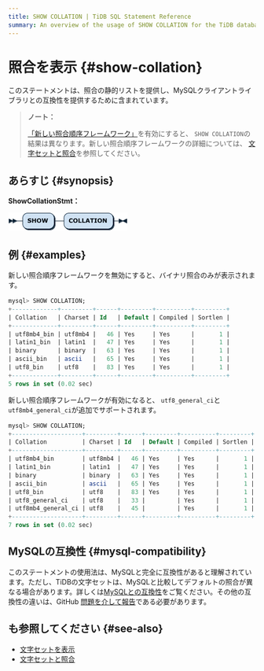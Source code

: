 ```yaml
---
title: SHOW COLLATION | TiDB SQL Statement Reference
summary: An overview of the usage of SHOW COLLATION for the TiDB database.
---
```


# 照合を表示 {#show-collation}

このステートメントは、照合の静的リストを提供し、MySQLクライアントライブラリとの互換性を提供するために含まれています。

> **ノート：**
>
> [「新しい照合順序フレームワーク」](/character-set-and-collation.md#new-framework-for-collations)を有効にすると、 `SHOW COLLATION`の結果は異なります。新しい照合順序フレームワークの詳細については、 [文字セットと照合](/character-set-and-collation.md)を参照してください。

## あらすじ {#synopsis}

**ShowCollationStmt：**

![ShowCollationStmt](/media/sqlgram/ShowCollationStmt.png)

## 例 {#examples}

新しい照合順序フレームワークを無効にすると、バイナリ照合のみが表示されます。

```sql
mysql> SHOW COLLATION;
+-------------+---------+------+---------+----------+---------+
| Collation   | Charset | Id   | Default | Compiled | Sortlen |
+-------------+---------+------+---------+----------+---------+
| utf8mb4_bin | utf8mb4 |   46 | Yes     | Yes      |       1 |
| latin1_bin  | latin1  |   47 | Yes     | Yes      |       1 |
| binary      | binary  |   63 | Yes     | Yes      |       1 |
| ascii_bin   | ascii   |   65 | Yes     | Yes      |       1 |
| utf8_bin    | utf8    |   83 | Yes     | Yes      |       1 |
+-------------+---------+------+---------+----------+---------+
5 rows in set (0.02 sec)
```

新しい照合順序フレームワークが有効になると、 `utf8_general_ci`と`utf8mb4_general_ci`が追加でサポートされます。

```sql
mysql> SHOW COLLATION;
+--------------------+---------+------+---------+----------+---------+
| Collation          | Charset | Id   | Default | Compiled | Sortlen |
+--------------------+---------+------+---------+----------+---------+
| utf8mb4_bin        | utf8mb4 |   46 | Yes     | Yes      |       1 |
| latin1_bin         | latin1  |   47 | Yes     | Yes      |       1 |
| binary             | binary  |   63 | Yes     | Yes      |       1 |
| ascii_bin          | ascii   |   65 | Yes     | Yes      |       1 |
| utf8_bin           | utf8    |   83 | Yes     | Yes      |       1 |
| utf8_general_ci    | utf8    |   33 |         | Yes      |       1 |
| utf8mb4_general_ci | utf8    |   45 |         | Yes      |       1 |
+--------------------+---------+------+---------+----------+---------+
7 rows in set (0.02 sec)
```

## MySQLの互換性 {#mysql-compatibility}

このステートメントの使用法は、MySQLと完全に互換性があると理解されています。ただし、TiDBの文字セットは、MySQLと比較してデフォルトの照合が異なる場合があります。詳しくは[MySQLとの互換性](/mysql-compatibility.md)をご覧ください。その他の互換性の違いは、GitHub [問題を介して報告](https://github.com/pingcap/tidb/issues/new/choose)である必要があります。

## も参照してください {#see-also}

-   [文字セットを表示](/sql-statements/sql-statement-show-character-set.md)
-   [文字セットと照合](/character-set-and-collation.md)
